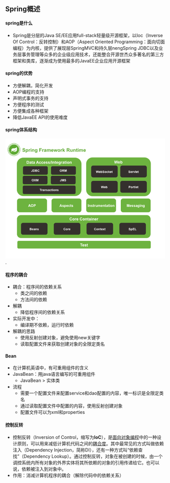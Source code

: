 ## Spring概述

#### spring是什么

- Spring是分层的Java SE/EE应用full-stack轻量级开源框架，以Ioc（Inverse Of Control：反转控制）和AOP（Aspect Oriented Programming：面向切面编程）为内核，提供了展现层SpringMVC和持久层nengSpring JDBC以及业务层事务管理等众多的企业级应用技术，还能整合开源世杰众多著名的第三方框架和类库，逐渐成为使用最多的JavaEE企业应用开源框架

#### spring的优势

- 方便解耦，简化开发
- AOP编程的支持
- 声明式事务的支持
- 方便程序的测试
- 方便集成各种框架
- 降低JavaEE API的使用难度

#### spring体系结构

![](photo/spring概述/spring-overview.png).

#### 程序的耦合

- 耦合：程序间的依赖关系
  - 类之间的依赖
  - 方法间的依赖
- 解耦
  - 降低程序间的依赖关系
- 实际开发中：
  - 编译期不依赖，运行时依赖
- 解耦的思路
  - 使用反射创建对象，避免使用new关键字
  - 读取配置文件来获取创建对象的全限定类名

#### Bean

- 在计算机英语中，有可重用组件的含义
- JavaBean：用java语言编写的可重用组件
  - JavaBean > 实体类
- 流程
  - 需要一个配置文件来配置service和dao配置的内容，唯一标识是全限定类名
  - 通过读取配置文件中配置的内容，使用反射创建对象
  - 配置文件可以为xml和properties

#### 控制反转

- 控制反转（Inversion of Control，缩写为**IoC**），是[面向对象编程](https://baike.baidu.com/item/面向对象编程)中的一种设计原则，可以用来减低计算机代码之间的[耦合度](https://baike.baidu.com/item/耦合度)。其中最常见的方式叫做依赖注入（Dependency Injection，简称DI），还有一种方式叫“依赖查找”（Dependency Lookup）。通过控制反转，对象在被创建的时候，由一个调控系统内所有对象的外界实体将其所依赖的对象的引用传递给它。也可以说，依赖被注入到对象中。
- 作用：消减计算机程序的耦合（解除代码中的依赖关系）
